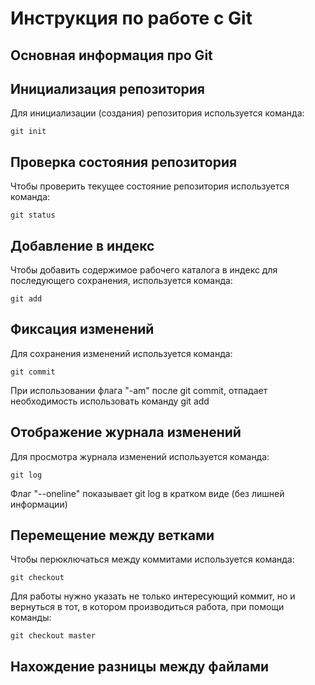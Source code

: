 # **Инструкция по работе с Git**

## Основная информация про Git

## Инициализация репозитория

Для инициализации (создания) репозитория используется команда:

    git init

## Проверка состояния репозитория

Чтобы проверить текущее состояние репозитория используется команда:

    git status

## Добавление в индекс

Чтобы добавить содержимое рабочего каталога в индекс для последующего сохранения, используется команда:

    git add

## Фиксация изменений

Для сохранения изменений используется команда:

    git commit

При использовании флага "-am" после git commit, отпадает необходимость использовать команду git add

## Отображение журнала изменений

Для просмотра журнала изменений используется команда:

    git log

Флаг "--oneline" показывает git log в кратком виде (без лишней информации)

## Перемещение между ветками

Чтобы перюключаться между коммитами используется команда:

    git checkout

Для работы нужно указать не только интересующий коммит, но и вернуться в тот, в котором производиться работа, при помощи команды:

    git checkout master

## Нахождение разницы между файлами
